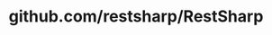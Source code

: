---
layout: post
title: github.com/restsharp/RestSharp
categories: link
tags: [انگلیسی, برنامه‌نویسی]
---